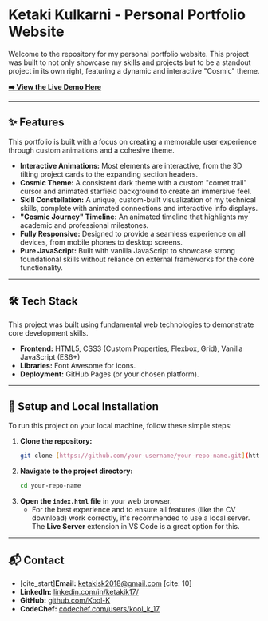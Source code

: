 # Ketaki Kulkarni - Personal Portfolio Website

Welcome to the repository for my personal portfolio website. This project was built to not only showcase my skills and projects but to be a standout project in its own right, featuring a dynamic and interactive "Cosmic" theme.

**[➡️ View the Live Demo Here](https://kool-k.github.io/Ketaki_Kulkarni_Portfolio/)**

---

## ✨ Features

This portfolio is built with a focus on creating a memorable user experience through custom animations and a cohesive theme.

* **Interactive Animations:** Most elements are interactive, from the 3D tilting project cards to the expanding section headers.
* **Cosmic Theme:** A consistent dark theme with a custom "comet trail" cursor and animated starfield background to create an immersive feel.
* **Skill Constellation:** A unique, custom-built visualization of my technical skills, complete with animated connections and interactive info displays.
* **"Cosmic Journey" Timeline:** An animated timeline that highlights my academic and professional milestones.
* **Fully Responsive:** Designed to provide a seamless experience on all devices, from mobile phones to desktop screens.
* **Pure JavaScript:** Built with vanilla JavaScript to showcase strong foundational skills without reliance on external frameworks for the core functionality.

---

## 🛠️ Tech Stack

This project was built using fundamental web technologies to demonstrate core development skills.

* **Frontend:** HTML5, CSS3 (Custom Properties, Flexbox, Grid), Vanilla JavaScript (ES6+)
* **Libraries:** Font Awesome for icons.
* **Deployment:** GitHub Pages (or your chosen platform).

---

## 🚀 Setup and Local Installation

To run this project on your local machine, follow these simple steps:

1.  **Clone the repository:**
    ```sh
    git clone [https://github.com/your-username/your-repo-name.git](https://github.com/your-username/your-repo-name.git)
    ```
2.  **Navigate to the project directory:**
    ```sh
    cd your-repo-name
    ```
3.  **Open the `index.html` file** in your web browser.
    * For the best experience and to ensure all features (like the CV download) work correctly, it's recommended to use a local server. The **Live Server** extension in VS Code is a great option for this.

---

## 📬 Contact

* [cite_start]**Email:** ketakisk2018@gmail.com [cite: 10]
* **LinkedIn:** [linkedin.com/in/ketakik17/](https://www.linkedin.com/in/ketakik17/)
* **GitHub:** [github.com/Kool-K](https://github.com/Kool-K)
* **CodeChef:** [codechef.com/users/kool_k_17](https://www.codechef.com/users/kool_k_17)